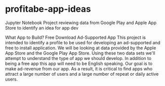 # profitabe-app-ideas
Jupyter Notebook Project reviewing data from Google Play and Apple App Store to identify an idea for app dev

What App to Build?
Free Download Ad-Supported App
This project is intended to identify a profile to be used for developing an ad-supported and free to install application. We will be looking at data provided by the Apple App Store and the Google Play App Store. Using these two data sets we'll attempt to understand the type of app we should develop. In addition to being a free app this app will need to be English speaking. Our goal is to make ad-revenue from our app. As a result, it is critical to find apps who attract a large number of users and a large number of repeat or daily active users.

